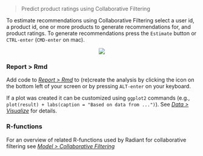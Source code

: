 > Predict product ratings using Collaborative Filtering

To estimate recommendations using Collaborative Filtering select a user id, a product id, one or more products to generate recommendations for, and product ratings. To generate recommendations press the `Estimate` button or `CTRL-enter` (`CMD-enter` on mac). 

<p align="center"><img src="figures_model/cf_summary.png"></p>

### Report > Rmd

Add code to <a href="https://radiant-rstats.github.io/docs/data/report_rmd.html" target="_blank">_Report > Rmd_</a> to (re)create the analysis by clicking the <i title="report results" class="fa fa-edit"></i> icon on the bottom left of your screen or by pressing `ALT-enter` on your keyboard. 

If a plot was created it can be customized using `ggplot2` commands (e.g., `plot(result) + labs(caption = "Based on data from ...")`). See <a href="https://radiant-rstats.github.io/docs/data/visualize.html" target="_blank">_Data > Visualize_</a> for details.

### R-functions

For an overview of related R-functions used by Radiant for collaborative filtering see <a href = "https://radiant-rstats.github.io/radiant.model/reference/index.html#section-model-collaborative-filtering" target="_blank">_Model > Collaborative Filtering_</a>